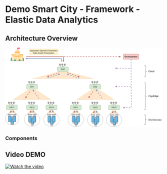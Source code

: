 # Demo Smart City - Framework -Elastic Data Analytics

## Architecture Overview
![alt text](ArchitectureOverview.png "Architecture Overview")

### Components


## Video DEMO
[![Watch the video](https://iili.io/76Vjwb.png)](https://youtu.be/qKQ7wL8rwxs)

